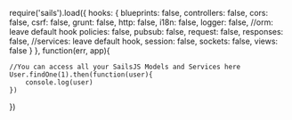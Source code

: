 require('sails').load({
    hooks: {
        blueprints: false,
        controllers: false,
        cors: false,
        csrf: false,
        grunt: false,
        http: false,
        i18n: false,
        logger: false,
        //orm: leave default hook
        policies: false,
        pubsub: false,
        request: false,
        responses: false,
        //services: leave default hook,
        session: false,
        sockets: false,
        views: false
    }
}, function(err, app){

    //You can access all your SailsJS Models and Services here
    User.findOne(1).then(function(user){
        console.log(user)
    })
})
